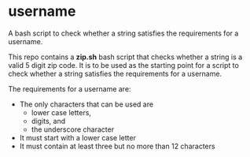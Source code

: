 # username
A bash script to check whether a string satisfies the requirements for a username.

This repo contains a **zip.sh** bash script that checks whether a string is a valid 5 digit zip code.
It is to be used as the starting point for a script to check whether a string satisfies the requirements for a username.

The requirements for a username are:
* The only characters that can be used are 
  * lower case letters,
  * digits, and 
  * the underscore character 
* It must start with a lower case letter
* It must contain at least three but no more than 12 characters
